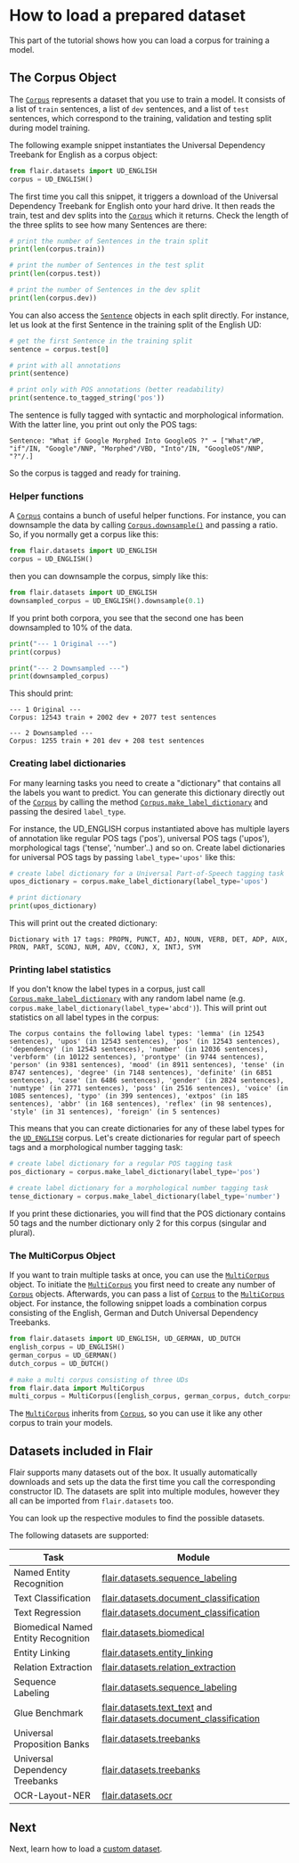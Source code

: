 # How to load a prepared dataset

This part of the tutorial shows how you can load a corpus for training a model. 

## The Corpus Object

The [`Corpus`](#flair.data.Corpus) represents a dataset that you use to train a model. It consists of a list of `train` sentences,
a list of `dev` sentences, and a list of `test` sentences, which correspond to the training, validation and testing
split during model training.

The following example snippet instantiates the Universal Dependency Treebank for English as a corpus object:

```python
from flair.datasets import UD_ENGLISH
corpus = UD_ENGLISH()
```

The first time you call this snippet, it triggers a download of the Universal Dependency Treebank for English onto your
hard drive. It then reads the train, test and dev splits into the [`Corpus`](#flair.data.Corpus) which it returns. Check the length of
the three splits to see how many Sentences are there:

```python
# print the number of Sentences in the train split
print(len(corpus.train))

# print the number of Sentences in the test split
print(len(corpus.test))

# print the number of Sentences in the dev split
print(len(corpus.dev))
```

You can also access the [`Sentence`](#flair.data.Sentence) objects in each split directly. For instance, let us look at the first Sentence in
the training split of the English UD:

```python
# get the first Sentence in the training split
sentence = corpus.test[0]

# print with all annotations
print(sentence)

# print only with POS annotations (better readability)
print(sentence.to_tagged_string('pos'))
```

The sentence is fully tagged with syntactic and morphological information. With the latter line,
you print out only the POS tags:

```console
Sentence: "What if Google Morphed Into GoogleOS ?" → ["What"/WP, "if"/IN, "Google"/NNP, "Morphed"/VBD, "Into"/IN, "GoogleOS"/NNP, "?"/.]
```

So the corpus is tagged and ready for training.

### Helper functions

A [`Corpus`](#flair.data.Corpus) contains a bunch of useful helper functions.
For instance, you can downsample the data by calling [`Corpus.downsample()`](#flair.data.Corpus.downsample) and passing a ratio. So, if you normally get a
corpus like this:

```python
from flair.datasets import UD_ENGLISH
corpus = UD_ENGLISH()
```

then you can downsample the corpus, simply like this:

```python
from flair.datasets import UD_ENGLISH
downsampled_corpus = UD_ENGLISH().downsample(0.1)
```

If you print both corpora, you see that the second one has been downsampled to 10% of the data.

```python
print("--- 1 Original ---")
print(corpus)

print("--- 2 Downsampled ---")
print(downsampled_corpus)
```

This should print:

```console
--- 1 Original ---
Corpus: 12543 train + 2002 dev + 2077 test sentences

--- 2 Downsampled ---
Corpus: 1255 train + 201 dev + 208 test sentences
```

### Creating label dictionaries

For many learning tasks you need to create a "dictionary" that contains all the labels you want to predict.
You can generate this dictionary directly out of the [`Corpus`](#flair.data.Corpus) by calling the method [`Corpus.make_label_dictionary`](#flair.data.Corpus.make_label_dictionary)
and passing the desired `label_type`.

For instance, the UD_ENGLISH corpus instantiated above has multiple layers of annotation like regular
POS tags ('pos'), universal POS tags ('upos'), morphological tags ('tense', 'number'..) and so on.
Create label dictionaries for universal POS tags by passing `label_type='upos'` like this:

```python
# create label dictionary for a Universal Part-of-Speech tagging task
upos_dictionary = corpus.make_label_dictionary(label_type='upos')

# print dictionary
print(upos_dictionary)
```

This will print out the created dictionary:

```console
Dictionary with 17 tags: PROPN, PUNCT, ADJ, NOUN, VERB, DET, ADP, AUX, PRON, PART, SCONJ, NUM, ADV, CCONJ, X, INTJ, SYM
```


### Printing label statistics

If you don't know the label types in a corpus, just call [`Corpus.make_label_dictionary`](#flair.data.Corpus.make_label_dictionary) with
any random label name (e.g. `corpus.make_label_dictionary(label_type='abcd')`). This will print
out statistics on all label types in the corpus:

```console
The corpus contains the following label types: 'lemma' (in 12543 sentences), 'upos' (in 12543 sentences), 'pos' (in 12543 sentences), 'dependency' (in 12543 sentences), 'number' (in 12036 sentences), 'verbform' (in 10122 sentences), 'prontype' (in 9744 sentences), 'person' (in 9381 sentences), 'mood' (in 8911 sentences), 'tense' (in 8747 sentences), 'degree' (in 7148 sentences), 'definite' (in 6851 sentences), 'case' (in 6486 sentences), 'gender' (in 2824 sentences), 'numtype' (in 2771 sentences), 'poss' (in 2516 sentences), 'voice' (in 1085 sentences), 'typo' (in 399 sentences), 'extpos' (in 185 sentences), 'abbr' (in 168 sentences), 'reflex' (in 98 sentences), 'style' (in 31 sentences), 'foreign' (in 5 sentences)
```

This means that you can create dictionaries for any of these label types for the [`UD_ENGLISH`](#flair.datasets.treebanks.UD_ENGLISH) corpus. Let's create dictionaries for regular part of speech tags
and a morphological number tagging task:

```python
# create label dictionary for a regular POS tagging task
pos_dictionary = corpus.make_label_dictionary(label_type='pos')

# create label dictionary for a morphological number tagging task
tense_dictionary = corpus.make_label_dictionary(label_type='number')
```

If you print these dictionaries, you will find that the POS dictionary contains 50 tags and the number dictionary only 2 for this corpus (singular and plural).


### The MultiCorpus Object

If you want to train multiple tasks at once, you can use the [`MultiCorpus`](#flair.data.MultiCorpus) object.
To initiate the [`MultiCorpus`](#flair.data.MultiCorpus) you first need to create any number of [`Corpus`](#flair.data.Corpus) objects. Afterwards, you can pass
a list of [`Corpus`](#flair.data.Corpus) to the [`MultiCorpus`](#flair.data.MultiCorpus) object. For instance, the following snippet loads a combination corpus
consisting of the English, German and Dutch Universal Dependency Treebanks.

```python
from flair.datasets import UD_ENGLISH, UD_GERMAN, UD_DUTCH
english_corpus = UD_ENGLISH()
german_corpus = UD_GERMAN()
dutch_corpus = UD_DUTCH()

# make a multi corpus consisting of three UDs
from flair.data import MultiCorpus
multi_corpus = MultiCorpus([english_corpus, german_corpus, dutch_corpus])
```

The [`MultiCorpus`](#flair.data.MultiCorpus) inherits from [`Corpus`](#flair.data.Corpus), so you can use it like any other corpus to train your models.

## Datasets included in Flair

Flair supports many datasets out of the box. It usually automatically downloads and sets up the data the first time you
call the corresponding constructor ID.
The datasets are split into multiple modules, however they all can be imported from `flair.datasets` too.

You can look up the respective modules to find the possible datasets.

The following datasets are supported:

| Task                                | Module                                                                                                                                      |
|-------------------------------------|---------------------------------------------------------------------------------------------------------------------------------------------|
| Named Entity Recognition            | [flair.datasets.sequence_labeling](#flair.datasets.sequence_labeling)                                                                       |
| Text Classification                 | [flair.datasets.document_classification](#flair.datasets.document_classification)                                                           |
| Text Regression                     | [flair.datasets.document_classification](#flair.datasets.document_classification)                                                           |
| Biomedical Named Entity Recognition | [flair.datasets.biomedical](#flair.datasets.biomedical)                                                                                     |
| Entity Linking                      | [flair.datasets.entity_linking](#flair.datasets.entity_linking)                                                                             |
| Relation Extraction                 | [flair.datasets.relation_extraction](#flair.datasets.relation_extraction)                                                                   |
| Sequence Labeling                   | [flair.datasets.sequence_labeling](#flair.datasets.sequence_labeling)                                                                       |
| Glue Benchmark                      | [flair.datasets.text_text](#flair.datasets.text_text) and [flair.datasets.document_classification](#flair.datasets.document_classification) |
| Universal Proposition Banks         | [flair.datasets.treebanks](#flair.datasets.treebanks)                                                                                       |
| Universal Dependency Treebanks      | [flair.datasets.treebanks](#flair.datasets.treebanks)                                                                                       |
| OCR-Layout-NER                      | [flair.datasets.ocr](#flair.datasets.ocr)                                                                                                   |


## Next 

Next, learn how to load a [custom dataset](how-to-load-custom-dataset.md).